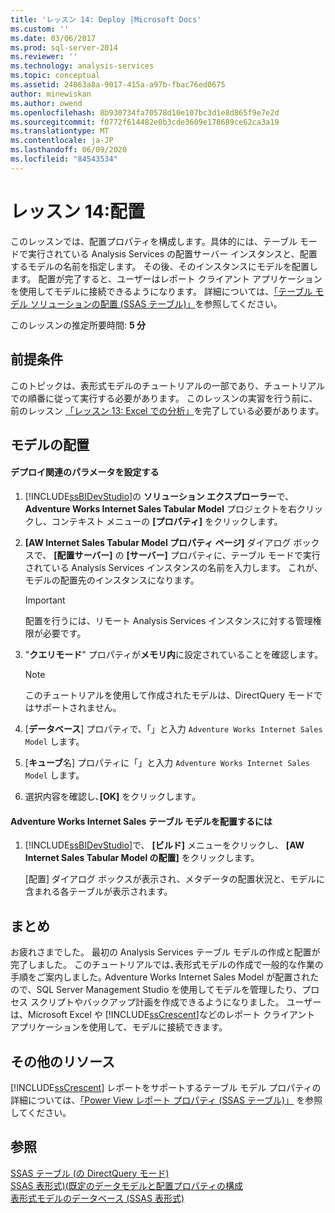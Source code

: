 ```yaml
---
title: 'レッスン 14: Deploy |Microsoft Docs'
ms.custom: ''
ms.date: 03/06/2017
ms.prod: sql-server-2014
ms.reviewer: ''
ms.technology: analysis-services
ms.topic: conceptual
ms.assetid: 24863a8a-9017-415a-a97b-fbac76ed0675
author: minewiskan
ms.author: owend
ms.openlocfilehash: 8b930734fa70578d10e107bc3d1e8d865f9e7e2d
ms.sourcegitcommit: f0772f614482e0b3cde3609e178689ce62ca3a19
ms.translationtype: MT
ms.contentlocale: ja-JP
ms.lasthandoff: 06/09/2020
ms.locfileid: "84543534"
---
```

# <a name="lesson-14-deploy"></a>レッスン 14:配置
  このレッスンでは、配置プロパティを構成します。具体的には、テーブル モードで実行されている Analysis Services の配置サーバー インスタンスと、配置するモデルの名前を指定します。 その後、そのインスタンスにモデルを配置します。 配置が完了すると、ユーザーはレポート クライアント アプリケーションを使用してモデルに接続できるようになります。 詳細については、[「テーブル モデル ソリューションの配置 (SSAS テーブル)」](tabular-models/tabular-model-solution-deployment-ssas-tabular.md)を参照してください。  
  
 このレッスンの推定所要時間: **5 分**  
  
## <a name="prerequisites"></a>前提条件  
 このトピックは、表形式モデルのチュートリアルの一部であり、チュートリアルでの順番に従って実行する必要があります。 このレッスンの実習を行う前に、前のレッスン [「レッスン 13: Excel での分析」](lesson-12-analyze-in-excel.md)を完了している必要があります。  
  
## <a name="deploy-the-model"></a>モデルの配置  
  
#### <a name="to-configure-deployment-properties"></a>デプロイ関連のパラメータを設定する  
  
1.  [!INCLUDE[ssBIDevStudio](../includes/ssbidevstudio-md.md)]の **ソリューション エクスプローラー**で、 **Adventure Works Internet Sales Tabular Model** プロジェクトを右クリックし、コンテキスト メニューの **[プロパティ]** をクリックします。  
  
2.  **[AW Internet Sales Tabular Model プロパティ ページ]** ダイアログ ボックスで、 **[配置サーバー]** の **[サーバー]** プロパティに、テーブル モードで実行されている Analysis Services インスタンスの名前を入力します。 これが、モデルの配置先のインスタンスになります。  
  
    > [!IMPORTANT]  
    >  配置を行うには、リモート Analysis Services インスタンスに対する管理権限が必要です。  
  
3.  "**クエリモード**" プロパティが**メモリ内**に設定されていることを確認します。  
  
    > [!NOTE]  
    >  このチュートリアルを使用して作成されたモデルは、DirectQuery モードではサポートされません。  
  
4.  [**データベース**] プロパティで、「」と入力 `Adventure Works Internet Sales Model` します。  
  
5.  [**キューブ**名] プロパティに「」と入力 `Adventure Works Internet Sales Model` します。  
  
6.  選択内容を確認し､**[OK]** をクリックします｡  
  
#### <a name="to-deploy-the-adventure-works-internet-sales-tabular-model"></a>Adventure Works Internet Sales テーブル モデルを配置するには  
  
1.  [!INCLUDE[ssBIDevStudio](../includes/ssbidevstudio-md.md)]で、 **[ビルド]** メニューをクリックし、 **[AW Internet Sales Tabular Model の配置]** をクリックします。  
  
     [配置] ダイアログ ボックスが表示され、メタデータの配置状況と、モデルに含まれる各テーブルが表示されます。  
  
## <a name="conclusion"></a>まとめ  
 お疲れさまでした。 最初の Analysis Services テーブル モデルの作成と配置が完了しました。 このチュートリアルでは､表形式モデルの作成で一般的な作業の手順をご案内しました｡ Adventure Works Internet Sales Model が配置されたので、SQL Server Management Studio を使用してモデルを管理したり、プロセス スクリプトやバックアップ計画を作成できるようになりました。 ユーザーは、Microsoft Excel や [!INCLUDE[ssCrescent](../includes/sscrescent-md.md)]などのレポート クライアント アプリケーションを使用して、モデルに接続できます。  
  
## <a name="additional-resources"></a>その他のリソース  
 [!INCLUDE[ssCrescent](../includes/sscrescent-md.md)] レポートをサポートするテーブル モデル プロパティの詳細については、[「Power View レポート プロパティ (SSAS テーブル)」](tabular-models/properties-ssas-tabular.md) を参照してください。  
  
## <a name="see-also"></a>参照  
 [SSAS テーブル &#40;の DirectQuery モード&#41;](tabular-models/directquery-mode-ssas-tabular.md)   
 [SSAS 表形式&#41;&#40;既定のデータモデルと配置プロパティの構成](tabular-models/configure-default-data-modeling-and-deployment-properties-ssas-tabular.md)   
 [表形式モデルのデータベース (SSAS 表形式)](tabular-models/tabular-model-databases-ssas-tabular.md)  
  
  

